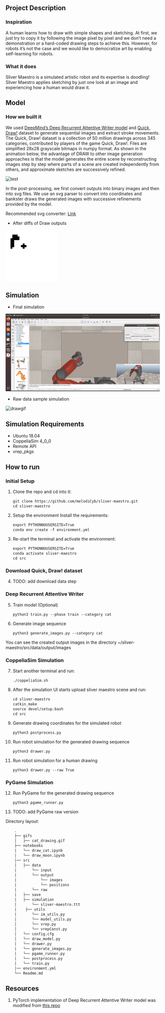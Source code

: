 ## Project Description

### Inspiration
A human learns how to draw with simple shapes and sketching.  At first, we just try to copy it by following the image pixel by pixel and we don’t need a demonstration or a hard-coded drawing steps to achieve this. However, for robots it’s not the case and we would like to democratize art by enabling self-learning for robots.

### What it does
Sliver Maestro is a simulated artistic robot and its expertise is doodling! Sliver Maestro applies sketching by just one look at an image and experiencing how a human would draw it. 

## Model


### How we built it

We used [DeepMind’s Deep Recurrent Attentive Writer model](https://deepmind.com/research/publications/draw-recurrent-neural-network-image-generation) and [Quick, Draw!](https://github.com/googlecreativelab/quickdraw-dataset) dataset to generate sequential images and extract stroke movements. The Quick, Draw! dataset is a collection of 50 million drawings across 345 categories, contributed by players of the game Quick, Draw!. Files are simplified 28x28 grayscale bitmaps in numpy format. As shown in the animation below, the advantage of DRAW to  other image generation approaches is that the model generates the entire scene by reconstructing images step by step where parts of a scene are created independently from others, and approximate sketches are successively refined. 

![test](https://github.com/melodiCyb/neural-networks/blob/master/catdraw.gif)

In the post-processing, we first convert outputs into binary images and  then into svg files. We use an svg parser to convert into coordinates and bankster draws the generated images with successive refinements provided by the model.


Recommended svg converter: [Link](https://image.online-convert.com/convert-to-svg)


* After diffs of Draw outputs

![drawpostprocess](https://github.com/melodiCyb/sliver-maestro/blob/master/gifs/postprocessed_draw.gif)

## Simulation 
* Final simulation

![bankstergif](https://github.com/melodiCyb/sliver-maestro/blob/master/gifs/generated.gif)


* Raw data sample simulation

![drawgif](https://github.com/melodiCyb/baxter-drawing/blob/master/baxter_ws/baxter_drawing_cat.gif)



## Simulation Requirements

* Ubuntu 18.04
* CoppeliaSim 4_0_0 
* Remote API
* vrep_pkgs



## How to run

### Initial Setup
1. Clone the repo and cd into it:
        
       git clone https://github.com/melodiCyb/sliver-maestro.git
       cd sliver-maestro
      
2. Setup the environment Install the requirements:

       export PYTHONNOUSERSITE=True
       conda env create -f environment.yml
3. Re-start the terminal and activate the environment:

       export PYTHONNOUSERSITE=True
       conda activate sliver-maestro
       cd src
      
### Download Quick, Draw! dataset

4. TODO: add download data step

### Deep Recurrent Attentive Writer

5. Train model (Optional) 

       python3 train.py --phase train --category cat
        
6. Generate image sequence 
    
       python3 generate_images.py --category cat

You can see the created output images in the directory ~/sliver-maestro/src/data/output/images    

### CoppeliaSim Simulation


7. Start another terminal and run:

       ./coppeliaSim.sh
       
8. After the simulation UI starts upload sliver maestro scene and run:
 
       cd sliver-maestro
       catkin_make
       source devel/setup.bash
       cd src
       
9. Generate drawing coordinates for the simulated robot

       python3 postprocess.py
       
10. Run robot simulation for the generated drawing sequence

        python3 drawer.py 
       
11. Run robot simulation for a human drawing 
        
        python3 drawer.py --raw True

### PyGame Simulation
       
12. Run PyGame for the generated drawing sequence
        
        python3 pgame_runner.py
        
13. TODO: add PyGame raw version 

Directory layout:

        .
        ├── gifs        
        │   ├── cat_drawing.gif
        ├── notebooks
        |   └── draw_cat.ipynb
        |   └── draw_moon.ipynb
        │── src
        │   ├── data         
        |       └── input
        |       └── output
        |           └── images
        |           └── positions
        |       └── raw      
        |   ├── save
        |   ├── simulation
        |       └── sliver-maestro.ttt
        |    ├── utils
        |       └── im_utils.py
        |       └── model_utils.py
        │       └── vrep.py
        │       └── vrepConst.py
        │   └── config.cfg
        │   └── draw_model.py
        |   └── drawer.py
        |   └── generate_images.py
        |   └── pgame_runner.py
        |   └── postprocess.py
        |   └── train.py
        │── environment.yml
        └── Readme.md
        
        
## Resources
1. PyTorch implementation of Deep Recurrent Attentive Writer model was modified from [this repo](https://github.com/chenzhaomin123/draw_pytorch)
